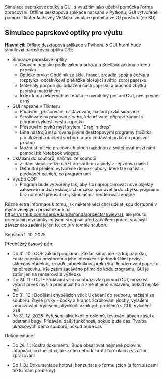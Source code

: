 Simulace paprskové optiky s GUI, s využitím jako učební pomůcka
Forma zpracování: Offline desktopová aplikace napsaná v Pythonu, GUI vytvořené pomocí Tkinter knihovny
Veškerá simulace probíhá ve 2D prostoru (ne 3D)

## **Simulace paprskové optiky pro výuku**
**Hlavní cíl:** Offline desktopová aplikace v Pythonu s GUI, která bude simulovat parpskovou optiku
Cíle:
- Simulace paprskové optiky
  - Chování paprsku podle zákona odrazu a Snellova zákona o lomu paprsku
  - Optické prvky: Obdélník ze skla, hranol, zrcadlo, spojná čočka a rozptylka, obdélníková překážka blokující světlo, zdroj paprsku
  - Materiály podporující odražení části paprsku a průchod zbytku paprsku materiálem
  - Index lomu některých materiálů je měnitelný pomocí GUI, není pevně daný
- GUI napsané v Tkinteru
  - Přidávání, přesouvání, nastavování, mazání prvků simulace
  - Scrollovatelná pracovní plocha, kde uživatel připraví zadání a program vykreslí cestu paprsku
  - Přesouvání prvků myší stylem "Drag 'n drop"
  - Lišta nástrojů inspirovaná jinými desktopovými programy (tlačítka pro uložení a načtení souboru a pro přidávání prvků na pracovní plochu)
  - Možnost mít víc pracovních ploch najednou a switchovat mezi nimi pomocí ttk.Notebook widgetu
- Ukládání do souborů, načítání ze souborů
  - Zadání simulace lze uložit do souboru a jindy z něj znovu načíst
  - Defaultní předem vytvořené demo soubory, které lze načíst a předvádět na nich, co program umí
- Využití OOP
  - Program bude vytvořený tak, aby šlo naprogramovat nové objekty založené na těch existujících a zakomponovat je do zbytku programu bez nutnosti přepsat celý simulační a renderovací engine

Různé extra informace k tomu, jak některé věci chci udělat jsou dostupné v mých veřejných poznámkách na https://github.com/users/Rdandamanda/projects/1/views/1, ale jsou to orientační poznámky co jsem si napsal před začátkem práce, součástí závazného zadání je jen to, co je v tomhle souboru

Sepsáno 1. 10. 2025

Předběžný časový plán:
- Do 31. 10.: OOP základ programu. Základ simulace - zdroj paprsku, cesta paprsku prostorem a jeho interakce s jednoduššími prvky - skleněný obdélník, zrcadlo, obdélníková překážka. Renderování paprsku na obrazovku. Vše zatím zadáváno přímo do kódu programu, GUI je zatím jen na renderování výsledku
- Do 24. 11.: GUI - Přidávání věcí na obrazovku pomocí GUI, možnost vybrat prvek myší a přesunout ho a změnit jeho nastavení, pokud nějaké má
- Do 31. 12.: Dodělání chybějících věcí: Ukládání do souboru, načítání ze souboru. Zbylé prvky - čočky a hranol. Scrollování plochy, vyladění zobrazování. Vyřešení jakýchkoli vzniklých problémů s GUI, vyladění GUI
- Po 31. 12. 2025: Vyřešení jakýchkoli problémů, testování abych našel a odstranil bugy. Přidávání další funkčnosti, pokud bude čas. Tvorba ukázkových demo souborů, pokud bude čas

Dokumentace:
- Do 26. 1.: Kostra dokumentu. Bude obsahovat nejméně polovinu informací, co tam chci, ale zatím nebudu hrotit formulaci a vizuální zpracování

- Do 1. 3.: Dokumentace hotová, konzultace o formulacích (s formulacemi textu mám problémy)
